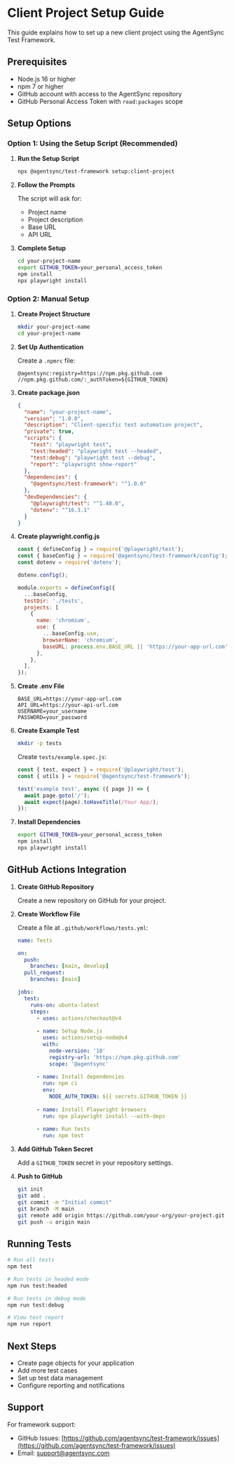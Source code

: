 # Client Project Setup Guide

This guide explains how to set up a new client project using the AgentSync Test Framework.

## Prerequisites

- Node.js 16 or higher
- npm 7 or higher
- GitHub account with access to the AgentSync repository
- GitHub Personal Access Token with `read:packages` scope

## Setup Options

### Option 1: Using the Setup Script (Recommended)

1. **Run the Setup Script**

   ```bash
   npx @agentsync/test-framework setup:client-project
   ```

2. **Follow the Prompts**

   The script will ask for:
   - Project name
   - Project description
   - Base URL
   - API URL

3. **Complete Setup**

   ```bash
   cd your-project-name
   export GITHUB_TOKEN=your_personal_access_token
   npm install
   npx playwright install
   ```

### Option 2: Manual Setup

1. **Create Project Structure**

   ```bash
   mkdir your-project-name
   cd your-project-name
   ```

2. **Set Up Authentication**

   Create a `.npmrc` file:

   ```
   @agentsync:registry=https://npm.pkg.github.com
   //npm.pkg.github.com/:_authToken=${GITHUB_TOKEN}
   ```

3. **Create package.json**

   ```json
   {
     "name": "your-project-name",
     "version": "1.0.0",
     "description": "Client-specific test automation project",
     "private": true,
     "scripts": {
       "test": "playwright test",
       "test:headed": "playwright test --headed",
       "test:debug": "playwright test --debug",
       "report": "playwright show-report"
     },
     "dependencies": {
       "@agentsync/test-framework": "^1.0.0"
     },
     "devDependencies": {
       "@playwright/test": "^1.40.0",
       "dotenv": "^16.3.1"
     }
   }
   ```

4. **Create playwright.config.js**

   ```javascript
   const { defineConfig } = require('@playwright/test');
   const { baseConfig } = require('@agentsync/test-framework/config');
   const dotenv = require('dotenv');

   dotenv.config();

   module.exports = defineConfig({
     ...baseConfig,
     testDir: './tests',
     projects: [
       {
         name: 'chromium',
         use: { 
           ...baseConfig.use,
           browserName: 'chromium',
           baseURL: process.env.BASE_URL || 'https://your-app-url.com',
         },
       },
     ],
   });
   ```

5. **Create .env File**

   ```
   BASE_URL=https://your-app-url.com
   API_URL=https://your-api-url.com
   USERNAME=your_username
   PASSWORD=your_password
   ```

6. **Create Example Test**

   ```bash
   mkdir -p tests
   ```

   Create `tests/example.spec.js`:

   ```javascript
   const { test, expect } = require('@playwright/test');
   const { utils } = require('@agentsync/test-framework');

   test('example test', async ({ page }) => {
     await page.goto('/');
     await expect(page).toHaveTitle(/Your App/);
   });
   ```

7. **Install Dependencies**

   ```bash
   export GITHUB_TOKEN=your_personal_access_token
   npm install
   npx playwright install
   ```

## GitHub Actions Integration

1. **Create GitHub Repository**

   Create a new repository on GitHub for your project.

2. **Create Workflow File**

   Create a file at `.github/workflows/tests.yml`:

   ```yaml
   name: Tests

   on:
     push:
       branches: [main, develop]
     pull_request:
       branches: [main]

   jobs:
     test:
       runs-on: ubuntu-latest
       steps:
         - uses: actions/checkout@v4
         
         - name: Setup Node.js
           uses: actions/setup-node@v4
           with:
             node-version: '18'
             registry-url: 'https://npm.pkg.github.com'
             scope: '@agentsync'
         
         - name: Install dependencies
           run: npm ci
           env:
             NODE_AUTH_TOKEN: ${{ secrets.GITHUB_TOKEN }}
         
         - name: Install Playwright browsers
           run: npx playwright install --with-deps
         
         - name: Run tests
           run: npm test
   ```

3. **Add GitHub Token Secret**

   Add a `GITHUB_TOKEN` secret in your repository settings.

4. **Push to GitHub**

   ```bash
   git init
   git add .
   git commit -m "Initial commit"
   git branch -M main
   git remote add origin https://github.com/your-org/your-project.git
   git push -u origin main
   ```

## Running Tests

```bash
# Run all tests
npm test

# Run tests in headed mode
npm run test:headed

# Run tests in debug mode
npm run test:debug

# View test report
npm run report
```

## Next Steps

- Create page objects for your application
- Add more test cases
- Set up test data management
- Configure reporting and notifications

## Support

For framework support:

- GitHub Issues: [https://github.com/agentsync/test-framework/issues](https://github.com/agentsync/test-framework/issues)
- Email: support@agentsync.com